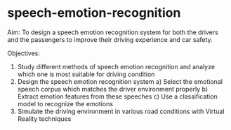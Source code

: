 # speech-emotion-recognition
Aim:
To design a speech emotion recognition system for both the drivers and the passengers to improve their driving experience and car safety.

Objectives:
1.	Study different methods of speech emotion recognition and analyze which one is most suitable for driving condition
2.	Design the speech emotion recognition system
  a)	Select the emotional speech corpus which matches the driver environment properly
  b)	Extract emotion features from these speeches
  c)	Use a classification model to recognize the emotions
3.	Simulate the driving environment in various road conditions with Virtual Reality techniques
